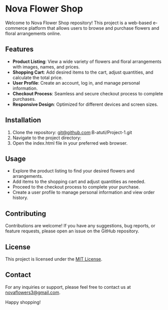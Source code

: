 # Nova Flower Shop

Welcome to Nova Flower Shop repository! This project is a web-based e-commerce platform that allows users to browse and purchase flowers and floral arrangements online.

## Features

- **Product Listing**: View a wide variety of flowers and floral arrangements with images, names, and prices.
- **Shopping Cart**: Add desired items to the cart, adjust quantities, and calculate the total price.
- **User Profile**: Create an account, log in, and manage personal information.
- **Checkout Process**: Seamless and secure checkout process to complete purchases.
- **Responsive Design**: Optimized for different devices and screen sizes.

## Installation

1. Clone the repository: git@github.com:B-atuti/Project-1.git
2. Navigate to the project directory: 
3. Open the index.html file in your preferred web browser.

## Usage

- Explore the product listing to find your desired flowers and arrangements.
- Add items to the shopping cart and adjust quantities as needed.
- Proceed to the checkout process to complete your purchase.
- Create a user profile to manage personal information and view order history.

## Contributing

Contributions are welcome! If you have any suggestions, bug reports, or feature requests, please open an issue on the GitHub repository.

## License

This project is licensed under the [MIT License](LICENSE).

## Contact

For any inquiries or support, please feel free to contact us at novaflowers3@gmail.com.

Happy shopping!
